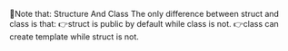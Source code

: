 📝Note that:
Structure And Class
The only difference between struct and class is that:
👉struct is public by default while class is not.
👉class can create template while struct is not.
